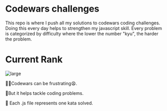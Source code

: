 # Codewars challenges 
This repo is where I push all my solutions to codewars coding challenges. Doing this every day helps to strengthen my javascript skill.  Every problem is categorized by difficulty where the lower the number "kyu", the harder the problem.
# Current Rank

![large](https://user-images.githubusercontent.com/97654031/212299188-0c93c68f-9669-4f51-ac7c-640278b2e71f.svg)

🤦‍♂️Codewars can be frustrating😩.

🥳But it helps tackle coding problems.

🎯 Each .js file represents one kata solved.
